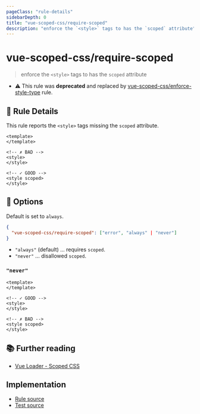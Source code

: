 ```yaml
---
pageClass: "rule-details"
sidebarDepth: 0
title: "vue-scoped-css/require-scoped"
description: "enforce the `<style>` tags to has the `scoped` attribute"
---
```

# vue-scoped-css/require-scoped

> enforce the `<style>` tags to has the `scoped` attribute

- :warning: This rule was **deprecated** and replaced by [vue-scoped-css/enforce-style-type](enforce-style-type.md) rule.

## :book: Rule Details

This rule reports the `<style>` tags missing the `scoped` attribute.

<eslint-code-block :rules="{'vue-scoped-css/require-scoped': ['error']}">

```vue
<template>
</template>

<!-- ✗ BAD -->
<style>
</style>

<!-- ✓ GOOD -->
<style scoped>
</style>
```

</eslint-code-block>

## :wrench: Options

Default is set to `always`.

```json
{
  "vue-scoped-css/require-scoped": ["error", "always" | "never"]
}
```

- `"always"` (default) ... requires `scoped`.
- `"never"` ... disallowed `scoped`.

### `"never"`

<eslint-code-block :rules="{'vue-scoped-css/require-scoped': ['error', 'never']}">

```vue
<template>
</template>

<!-- ✓ GOOD -->
<style>
</style>

<!-- ✗ BAD -->
<style scoped>
</style>
```

</eslint-code-block>

## :books: Further reading

- [Vue Loader - Scoped CSS]

[Vue Loader - Scoped CSS]: https://vue-loader.vuejs.org/guide/scoped-css.html

## Implementation

- [Rule source](https://github.com/future-architect/eslint-plugin-vue-scoped-css/blob/master/lib/rules/require-scoped.ts)
- [Test source](https://github.com/future-architect/eslint-plugin-vue-scoped-css/blob/master/tests/lib/rules/require-scoped.ts)
